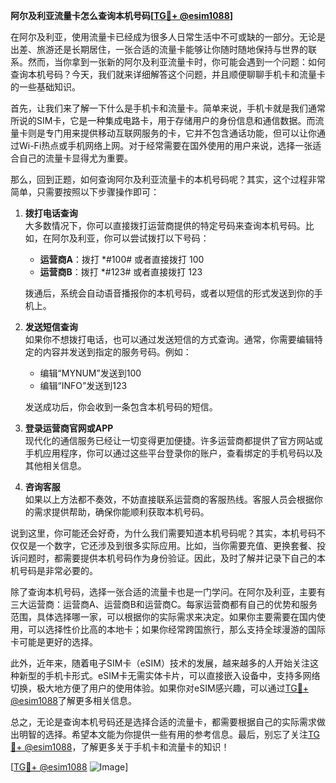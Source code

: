 **阿尔及利亚流量卡怎么查询本机号码[[TG💪+ @esim1088](https://t.me/s/esim1088)]**

在阿尔及利亚，使用流量卡已经成为很多人日常生活中不可或缺的一部分。无论是出差、旅游还是长期居住，一张合适的流量卡能够让你随时随地保持与世界的联系。然而，当你拿到一张新的阿尔及利亚流量卡时，你可能会遇到一个问题：如何查询本机号码？今天，我们就来详细解答这个问题，并且顺便聊聊手机卡和流量卡的一些基础知识。

首先，让我们来了解一下什么是手机卡和流量卡。简单来说，手机卡就是我们通常所说的SIM卡，它是一种集成电路卡，用于存储用户的身份信息和通信数据。而流量卡则是专门用来提供移动互联网服务的卡，它并不包含通话功能，但可以让你通过Wi-Fi热点或手机网络上网。对于经常需要在国外使用的用户来说，选择一张适合自己的流量卡显得尤为重要。

那么，回到正题，如何查询阿尔及利亚流量卡的本机号码呢？其实，这个过程非常简单，只需要按照以下步骤操作即可：

1. **拨打电话查询**  
   大多数情况下，你可以直接拨打运营商提供的特定号码来查询本机号码。比如，在阿尔及利亚，你可以尝试拨打以下号码：
   - **运营商A**：拨打 *#100# 或者直接拨打 100
   - **运营商B**：拨打 *#123# 或者直接拨打 123

   拨通后，系统会自动语音播报你的本机号码，或者以短信的形式发送到你的手机上。

2. **发送短信查询**  
   如果你不想拨打电话，也可以通过发送短信的方式查询。通常，你需要编辑特定的内容并发送到指定的服务号码。例如：
   - 编辑“MYNUM”发送到100
   - 编辑“INFO”发送到123

   发送成功后，你会收到一条包含本机号码的短信。

3. **登录运营商官网或APP**  
   现代化的通信服务已经让一切变得更加便捷。许多运营商都提供了官方网站或手机应用程序，你可以通过这些平台登录你的账户，查看绑定的手机号码以及其他相关信息。

4. **咨询客服**  
   如果以上方法都不奏效，不妨直接联系运营商的客服热线。客服人员会根据你的需求提供帮助，确保你能顺利获取本机号码。

说到这里，你可能还会好奇，为什么我们需要知道本机号码呢？其实，本机号码不仅仅是一个数字，它还涉及到很多实际应用。比如，当你需要充值、更换套餐、投诉问题时，都需要提供本机号码作为身份验证。因此，及时了解并记录下自己的本机号码是非常必要的。

除了查询本机号码，选择一张合适的流量卡也是一门学问。在阿尔及利亚，主要有三大运营商：运营商A、运营商B和运营商C。每家运营商都有自己的优势和服务范围，具体选择哪一家，可以根据你的实际需求来决定。如果你主要需要在国内使用，可以选择性价比高的本地卡；如果你经常跨国旅行，那么支持全球漫游的国际卡可能是更好的选择。

此外，近年来，随着电子SIM卡（eSIM）技术的发展，越来越多的人开始关注这种新型的手机卡形式。eSIM卡无需实体卡片，可以直接嵌入设备中，支持多网络切换，极大地方便了用户的使用体验。如果你对eSIM感兴趣，可以通过[TG💪+ @esim1088](https://t.me/s/esim1088)了解更多相关信息。

总之，无论是查询本机号码还是选择合适的流量卡，都需要根据自己的实际需求做出明智的选择。希望本文能为你提供一些有用的参考信息。最后，别忘了关注[TG💪+ @esim1088](https://t.me/s/esim1088)，了解更多关于手机卡和流量卡的知识！

[[TG💪+ @esim1088](https://t.me/s/esim1088) ![Image](https://i.postimg.cc/4NQfJmqS/Snipaste-2025-05-13-00-14-12.png)]